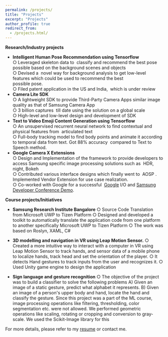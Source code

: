 ```yaml
---
permalink: /projects/
title: "Projects"
excerpt: "Projects"
author_profile: true
redirect_from: 
  - /projects.html/
---
```


**Research/Industry projects**
* **Intelligent Human Pose Recommendation using Tensorflow**  
○ Leveraged skeleton data to ​ classify and recommend the best pose ​ possible based on the background scenes and objects  
○ Devised a ​ novel way​ for background analysis to get low-level features which could be used to recommend the best  
possible pose.  
○ Filed patent application in the US and India, ​ which is under review  
* **Camera Lite SDK**  
○ A lightweight SDK to provide Third-Party Camera Apps similar image quality as that of Samsung Camera App  
○ 3 billion captures ​ till date using the solution on a global scale  
○ High-level and low-level design and development of SDK  
* **Text to Video Emoji Content Generation using Tensorflow**  
○ An unsupervised recurrent neural network to find contextual and physical features from ​ articulated text  
○ Full-body tracking model to find body points and animate it according to temporal data from text. Got​ 88%
accuracy ​ compared to Text to Speech method.  
* **Google Camera X Extensions**  
○ Design and Implementation of the framework to provide developers to access Samsung specific image processing
solutions such as ​ HDR, night, Bokeh  
○ Contributed various interface designs which finally went to ​ AOSP​ . Implemented Vendor Extension for use case
realization.  
○ Co-worked with Google for a successful ​ [Google](https://www.youtube.com/watch?v=kuv8uK-5CLY) I/O and​ ​ [Samsung Developer Conference Demo](https://www.youtube.com/watch?v=S70mBGwMewY).  

**Course projects/Initiatives**  
* **Samsung Research Institute Bangalore**
○ Source Code Translation from Microsoft UWP to Tizen Platform
○ Designed and developed a toolkit to automatically translate the application code from one platform to another specifically Microsoft UWP to Tizen Platform
○ The work was based on Roslyn, XAML, C#
* **3D modelling and navigation in VR using Leap Motion Sensor.**
○ Created a more intuitive way to interact with a computer in VR using Leap Motion Sensor to track hands, and sensor data of a mobile phone to localize hands, track head and set the orientation of the player.
○ It detects Hand gestures to track inputs from the user and recognizes it. 
○ Used Unity game engine to design the application

* **Sign language and gesture recognition**
○ The objective of the project was to build a classifier to solve the following problems
A) Given an image of a static gesture, predict what alphabet it represents.
B) Given an image of a person's upper body and hand, locate the hand and classify the gesture. Since this project was a part of the ML course,
image processing operations like filtering, thresholding, color segmentation etc. were not allowed. We performed geometric operations like scaling,
rotating or cropping and conversion to gray-scale. We used the Scikit-Image library for this
 
For more details, please refer to my [resume]({{site.url}}/files/Resume.pdf) or contact me. 